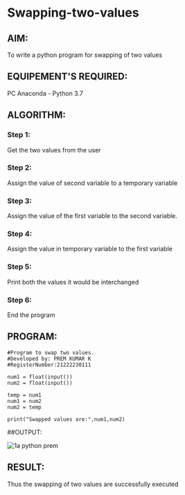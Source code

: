 # Swapping-two-values

## AIM:

To write a python program for swapping of two values

## EQUIPEMENT'S REQUIRED: 

PC
Anaconda - Python 3.7

## ALGORITHM: 

### Step 1:

Get the two values from the user

### Step 2: 

Assign the value of second variable to a temporary variable 

### Step 3: 

Assign the value of the first variable to the second variable.

### Step 4: 

Assign the value in temporary variable to the first variable

### Step 5: 

Print both the values it would be interchanged

### Step 6: 

End the program

## PROGRAM:
```
#Program to swap two values.
#Developed by: PREM KUMAR K 
#RegisterNumber:21222230111

num1 = float(input())
num2 = float(input())

temp = num1
num1 = num2
num2 = temp

print("Swapped values are:",num1,num2)
```
##OUTPUT:

![1a python prem](https://user-images.githubusercontent.com/119476243/230727637-70f85e30-8225-434e-82d4-9de0004112c3.png)


## RESULT:

Thus the swapping of two values are successfully executed



